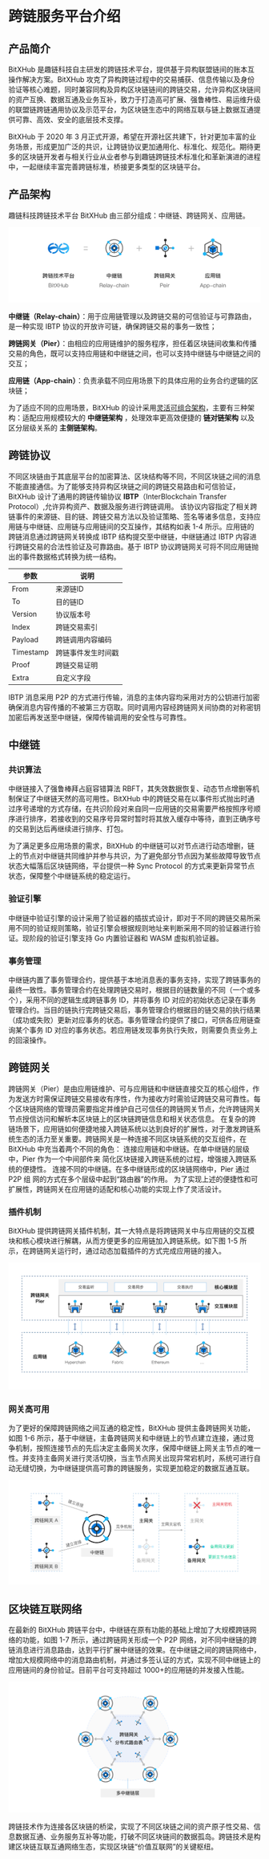 # 跨链服务平台介绍

## 产品简介

BitXHub 是趣链科技自主研发的跨链技术平台，提供基于异构联盟链间的账本互操作解决方案。BitXHub 攻克了异构跨链过程中的交易捕获、信息传输以及身份验证等核心难题，同时兼容同构及异构区块链链间的跨链交易，允许异构区块链间的资产互换、数据互通及业务互补，致力于打造高可扩展、强鲁棒性、易运维升级的联盟链跨链通用协议及示范平台，为区块链生态中的网络互联与链上数据互通提供可靠、高效、安全的底层技术支撑。

BitXHub 于 2020 年 3 月正式开源，希望在开源社区共建下，针对更加丰富的业务场景，形成更加广泛的共识，让跨链协议更加通用化、标准化、规范化。期待更多的区块链开发者与相关行业从业者参与到趣链跨链技术标准化和革新演进的进程中，一起继续丰富完善跨链标准，桥接更多类型的区块链平台。

## 产品架构

趣链科技跨链技术平台 BitXHub 由三部分组成：中继链、跨链网关、应用链。

![!](../../assets/arch.png)

**中继链（Relay-chain）**：用于应用链管理以及跨链交易的可信验证与可靠路由，是一种实现 IBTP 协议的开放许可链，确保跨链交易的事务一致性；

**跨链网关（Pier）**：由相应的应用链维护的服务程序，担任着区块链间收集和传播交易的角色，既可以支持应用链和中继链之间，也可以支持中继链与中继链之间的交互；

**应用链（App-chain）**：负责承载不同应用场景下的具体应用的业务合约逻辑的区块链；

为了适应不同的应用场景，BitXHub 的设计采用[灵活可组合架构](../../architecture/flexible_arch/)，主要有三种架构：适配应用规模较大的 **中继链架构** ，处理效率更高效便捷的 **链对链架构** 以及区分层级关系的 **主侧链架构**。

## <a name="ibtpAnchor">跨链协议</a>

不同区块链由于其底层平台的加密算法、区块结构等不同，不同区块链之间的消息不能直接通信。为了能够支持异构区块链之间的跨链交易路由和可信验证，BitXHub 设计了通用的跨链传输协议 **IBTP**（InterBlockchain Transfer Protocol）,允许异构资产、数据及服务进行跨链调用。
该协议内容指定了相关跨链事件的来源链、目的链、跨链交易方法以及验证策略、签名等诸多信息，支持应用链与中继链、应用链与应用链间的交互操作，其结构如表 1-4 所示。应用链的跨链消息通过跨链网关转换成 IBTP 结构提交至中继链，中继链通过 IBTP 内容进行跨链交易的合法性验证及可靠路由。基于 IBTP 协议跨链网关可将不同应用链抛出的事件数据格式转换为统一结构。

| 参数         | 说明                                  |
| -------------- | ------------------------------------- |
| From       | 来源链ID            |
| To         | 目的链ID            |
| Version    | 协议版本号           |
| Index      | 跨链交易索引         |
| Payload    | 跨链调用内容编码      |
| Timestamp  | 跨链事件发生时间戳    |
| Proof      | 跨链交易证明         |
| Extra      | 自定义字段           |

IBTP 消息采用 P2P 的方式进行传输，消息的主体内容均采用对方的公钥进行加密确保消息内容传播的不被第三方窃取。同时调用内容经跨链网关间协商的对称密钥加密后再发送至中继链，保障传输调用的安全性与可靠性。

## 中继链

### 共识算法

中继链接入了强鲁棒拜占庭容错算法 RBFT，其失效数据恢复、动态节点增删等机制保证了中继链天然的高可用性。BitXHub 中的跨链交易在以事件形式抛出时通过序号递增的方式存储，在共识阶段对来自同一应用链的交易需要严格按照序号顺序进行排序，若接收到的交易序号异常时暂时将其放入缓存中等待，直到正确序号的交易到达后再继续进行排序、打包。

为了满足更多应用场景的需求，BitXHub 的中继链可以对节点进行动态增删，链上的节点对中继链共同维护并参与共识，为了避免部分节点因为某些故障导致节点状态大幅落后区块链网络，平台提供一种 Sync Protocol 的方式来更新异常节点状态，保障整个中继链系统的稳定运行。

### 验证引擎

中继链中验证引擎的设计采用了验证器的插拔式设计，即对于不同的跨链交易所采用不同的验证规则策略，验证引擎会根据规则地址来判断采用不同的验证器进行验证。现阶段的验证引擎支持 Go 内置验证器和 WASM 虚拟机验证器。

### 事务管理

中继链内置了事务管理合约，提供基于本地消息表的事务支持，实现了跨链事务的最终一致性。事务管理合约在处理跨链交易时，根据目的链数量的不同（一个或多个），采用不同的逻辑生成跨链事务 ID，并将事务 ID 对应的初始状态记录在事务管理合约。当目的链执行完跨链交易后，事务管理合约根据目的链交易的执行结果（成功或失败）更新对应事务的状态。事务管理合约提供了接口，可供各应用链查询某个事务 ID 对应的事务状态。若应用链发现事务执行失败，则需要负责业务上的回滚操作。

## 跨链网关

跨链网关（Pier）是由应用链维护、可与应用链和中继链直接交互的核心组件，作为发送方时需保证跨链交易接收有序性，作为接收方时需验证跨链交易可靠性。每个区块链网络的管理员需要指定并维护自己可信任的跨链网关节点，允许跨链网关节点授信访问和解析本区块链上的区块链跨链信息和相关状态信息。
在复杂的跨链场景下，应用链如何便捷地接入跨链系统以达到良好的扩展性，对于激发跨链系统生态的活力至关重要。跨链网关是一种连接不同区块链系统的交互组件，在 BitXHub 中充当着两个不同的角色：
连接应用链和中继链。在单中继链的层级中，Pier 作为一个中间部件来 简化区块链接入跨链系统的过程，增强接入跨链系统的便捷性。
连接不同的中继链。在多中继链形成的区块链网络中，Pier 通过 P2P 组 网的方式在多个层级中起到“路由器”的作用。
为了实现上述的便捷性和可扩展性，跨链网关在应用链的适配和核心功能的实现上作了灵活设计。

### 插件机制

BitXHub 提供跨链网关插件机制，其一大特点是将跨链网关中与应用链的交互模块和核心模块进行解耦，从而方便更多的应用链加入跨链系统。如下图 1-5 所示，在跨链网关运行时，通过动态加载插件的方式完成应用链的接入。

![!](../../assets/plugin.png)

### 网关高可用

为了更好的保障跨链网络之间互通的稳定性，BitXHub 提供主备跨链网关功能，如图 1-6 所示，基于中继链，主备跨链网关和中继链上的节点建立连接，通过竞争机制，按照连接节点的先后决定主备网关次序，保障中继链上网关主节点的唯一性。并支持主备网关进行灵活切换，当主节点网关出现异常宕机时，系统可进行自动无缝切换，为中继链提供高可靠的跨链服务，实现更加稳定的数据互通互联。

![!](../../assets/ha.png)

## 区块链互联网络

在最新的 BitXHub 跨链平台中，中继链在原有功能的基础上增加了大规模跨链网络的功能，如图 1-7 所示，通过跨链网关形成一个 P2P 网络，对不同中继链的跨链消息进行消息路由，达到平行扩展中继链的效果。在中继链之间的跨链网络中，增加大规模网络中的消息路由机制，并通过多签认证的方式，实现不同中继链上的应用链间的身份验证。目前平台可支持超过 1000+的应用链的并发接入性能。

![!](../../assets/large-scale.png)

跨链技术作为连接各区块链的桥梁，实现了不同区块链之间的资产原子性交易、信息数据互通、业务服务互补等功能，打破不同区块链间的数据孤岛。跨链技术是构建区块链互联互通网络生态，实现区块链“价值互联网”的关键枢纽。
